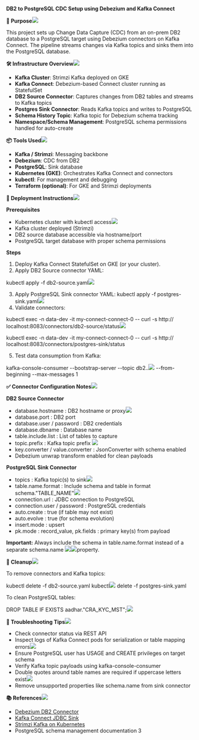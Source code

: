 **DB2 to PostgreSQL CDC Setup using Debezium and Kafka Connect**

**🧾 Purpose![](Aspose.Words.70bb372b-1300-4475-adb4-af05b637af90.001.png)**

This project sets up Change Data Capture (CDC) from an on-prem DB2 database to a PostgreSQL target using Debezium connectors on Kafka Connect. The pipeline streams changes via Kafka topics and sinks them into the PostgreSQL database.

**🛠️ Infrastructure Overview![](Aspose.Words.70bb372b-1300-4475-adb4-af05b637af90.002.png)**

- **Kafka Cluster**: Strimzi Kafka deployed on GKE
- **Kafka Connect**: Debezium-based Connect cluster running as StatefulSet
- **DB2 Source Connector**: Captures changes from DB2 tables and streams to Kafka topics
- **Postgres Sink Connector**: Reads Kafka topics and writes to PostgreSQL
- **Schema History Topic**: Kafka topic for Debezium schema tracking
- **Namespace/Schema Management**: PostgreSQL schema permissions handled for auto-create

**📦 Tools Used![](Aspose.Words.70bb372b-1300-4475-adb4-af05b637af90.003.png)**

- **Kafka / Strimzi**: Messaging backbone
- **Debezium**: CDC from DB2
- **PostgreSQL**: Sink database
- **Kubernetes (GKE)**: Orchestrates Kafka Connect and connectors
- **kubectl**: For management and debugging
- **Terraform (optional)**: For GKE and Strimzi deployments

**🚀 Deployment Instructions![](Aspose.Words.70bb372b-1300-4475-adb4-af05b637af90.004.png)**

**Prerequisites**

- Kubernetes cluster with  kubectl access![](Aspose.Words.70bb372b-1300-4475-adb4-af05b637af90.005.png)
- Kafka cluster deployed (Strimzi)
- DB2 source database accessible via hostname/port
- PostgreSQL target database with proper schema permissions

**Steps**

1. Deploy Kafka Connect StatefulSet on GKE (or your cluster).
1. Apply DB2 Source connector YAML: 

kubectl apply -f db2-source.yaml![](Aspose.Words.70bb372b-1300-4475-adb4-af05b637af90.006.png)

3. Apply PostgreSQL Sink connector YAML: kubectl apply -f postgres-sink.yaml![](Aspose.Words.70bb372b-1300-4475-adb4-af05b637af90.007.png)
3. Validate connectors: 

kubectl exec -n data-dev -it my-connect-connect-0 -- curl -s http:// localhost:8083/connectors/db2-source/status![](Aspose.Words.70bb372b-1300-4475-adb4-af05b637af90.008.png)

kubectl exec -n data-dev -it my-connect-connect-0 -- curl -s http:// localhost:8083/connectors/postgres-sink/status

5. Test data consumption from Kafka: 

kafka-console-consumer --bootstrap-server <kafka-bootstrap> --topic db2.<schema>.<table>![](Aspose.Words.70bb372b-1300-4475-adb4-af05b637af90.009.png) --from-beginning --max-messages 1

**✅ Connector Configuration Notes![](Aspose.Words.70bb372b-1300-4475-adb4-af05b637af90.010.png)**

**DB2 Source Connector**

- database.hostname : DB2 hostname or proxy![](Aspose.Words.70bb372b-1300-4475-adb4-af05b637af90.011.png)
- database.port : DB2 port
- database.user /  password : DB2 credentials
- database.dbname : Database name
- table.include.list : List of tables to capture
- topic.prefix : Kafka topic prefix ![](Aspose.Words.70bb372b-1300-4475-adb4-af05b637af90.012.png)
- key.converter /  value.converter :  JsonConverter with schema enabled
- Debezium unwrap transform enabled for clean payloads

**PostgreSQL Sink Connector**

- topics : Kafka topic(s) to sink![](Aspose.Words.70bb372b-1300-4475-adb4-af05b637af90.013.png)
- table.name.format : Include schema and table in format  schema."TABLE\_NAME"![](Aspose.Words.70bb372b-1300-4475-adb4-af05b637af90.014.png)
- connection.url : JDBC connection to PostgreSQL
- connection.user /  password : PostgreSQL credentials
- auto.create : true (if table may not exist)
- auto.evolve : true (for schema evolution)
- insert.mode : upsert
- pk.mode : record\_value,  pk.fields : primary key(s) from payload

**Important:** Always include the schema in  table.name.format instead of a separate  schema.name ![](Aspose.Words.70bb372b-1300-4475-adb4-af05b637af90.015.png)![](Aspose.Words.70bb372b-1300-4475-adb4-af05b637af90.016.png)property.

**🧹 Cleanup![](Aspose.Words.70bb372b-1300-4475-adb4-af05b637af90.017.png)**

To remove connectors and Kafka topics:

kubectl delete -f db2-source.yaml kubectl![](Aspose.Words.70bb372b-1300-4475-adb4-af05b637af90.018.png) delete -f postgres-sink.yaml

To clean PostgreSQL tables: 

DROP TABLE IF EXISTS aadhar."CRA\_KYC\_MST";![](Aspose.Words.70bb372b-1300-4475-adb4-af05b637af90.019.png)

**🔄 Troubleshooting Tips![](Aspose.Words.70bb372b-1300-4475-adb4-af05b637af90.020.png)**

- Check connector status via REST API
- Inspect logs of Kafka Connect pods for serialization or table mapping errors![](Aspose.Words.70bb372b-1300-4475-adb4-af05b637af90.021.png)
- Ensure PostgreSQL user has  USAGE and  CREATE privileges on target schema
- Verify Kafka topic payloads using  kafka-console-consumer
- Double quotes around table names are required if uppercase letters exist![](Aspose.Words.70bb372b-1300-4475-adb4-af05b637af90.022.png)
- Remove unsupported properties like  schema.name from sink connector

**📚 References![](Aspose.Words.70bb372b-1300-4475-adb4-af05b637af90.023.png)**

- [Debezium DB2 Connector](https://debezium.io/documentation/reference/connectors/db2.html)
- [Kafka Connect JDBC Sink](https://docs.confluent.io/kafka-connect-jdbc/current/sink-connector/index.html)
- [Strimzi Kafka on Kubernetes](https://strimzi.io/)
- PostgreSQL schema management documentation
3
